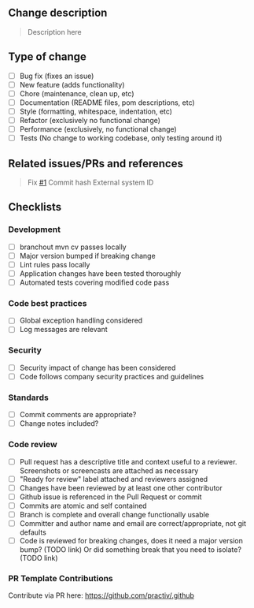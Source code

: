 ## Change description


> Description here

## Type of change
- [ ] Bug fix (fixes an issue)
- [ ] New feature (adds functionality)
- [ ] Chore (maintenance, clean up, etc)
- [ ] Documentation (README files, pom descriptions, etc)
- [ ] Style (formatting, whitespace, indentation, etc)
- [ ] Refactor (exclusively no functional change)
- [ ] Performance (exclusively, no functional change)
- [ ] Tests (No change to working codebase, only testing around it)

## Related issues/PRs and references

> Fix [#1]()
> Commit hash
> External system ID

## Checklists

### Development

- [ ] branchout mvn cv passes locally
- [ ] Major version bumped if breaking change
- [ ] Lint rules pass locally
- [ ] Application changes have been tested thoroughly
- [ ] Automated tests covering modified code pass

### Code best practices

- [ ] Global exception handling considered
- [ ] Log messages are relevant

### Security

- [ ] Security impact of change has been considered
- [ ] Code follows company security practices and guidelines

### Standards
- [ ] Commit comments are appropriate?
- [ ] Change notes included?

### Code review

- [ ] Pull request has a descriptive title and context useful to a reviewer. Screenshots or screencasts are attached as necessary
- [ ] "Ready for review" label attached and reviewers assigned
- [ ] Changes have been reviewed by at least one other contributor
- [ ] Github issue is referenced in the Pull Request or commit
- [ ] Commits are atomic and self contained
- [ ] Branch is complete and overall change functionally usable
- [ ] Committer and author name and email are correct/appropriate, not git defaults
- [ ] Code is reviewed for breaking changes, does it need a major version bump? (TODO link) Or did something break that you need to isolate? (TODO link)

### PR Template Contributions

Contribute via PR here: https://github.com/practiv/.github
